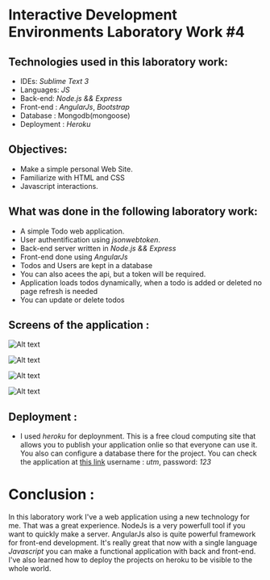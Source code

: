 # Interactive Development Environments Laboratory Work #4

## Technologies used in this laboratory work:
  - IDEs: *Sublime Text 3*
  - Languages: *JS*
  - Back-end: *Node.js && Express*
  - Front-end : *AngularJs*, *Bootstrap*
  - Database : Mongodb(mongoose)
  - Deployment : *Heroku*

## Objectives:
  - Make a simple personal Web Site.
  - Familiarize with HTML and CSS
  - Javascript interactions.

## What was done in the following laboratory work:
  - A simple Todo web application.
  - User authentification using *jsonwebtoken*.
  - Back-end server written in *Node.js && Express*
  - Front-end done using *AngularJs*
  - Todos and Users are kept in a database
  - You can also acees the api, but a token will be required.
  - Application loads todos dynamically, when a todo is added or deleted no page refresh is needed
  - You can update or delete todos

## Screens of the application :
![Alt text](http://i.imgur.com/SPYwO6c.png)

![Alt text](http://i.imgur.com/xbcsAGU.png)

![Alt text](http://i.imgur.com/MYjvOjd.png)

![Alt text](http://i.imgur.com/u0L0Dww.png)

## Deployment :
- I used *heroku* for deploynment. This is a free cloud computing site that allows you to publish your application onlie so that everyone can use it. You also can configure a database there for the project. You can check the application at [this link](http://afternoon-meadow-57267.herokuapp.com)  username : *utm*, password: *123*


# Conclusion : 
In this laboratory work I've a web application using a new technology for me. That was a great experience. NodeJs is a very powerfull tool if you want to quickly make a server. AngularJs also is quite powerful framework for front-end development. It's really great that now with a single language *Javascript* you can make a functional application with back and front-end. I've also learned how to deploy the projects on heroku to be visible to the whole world.
